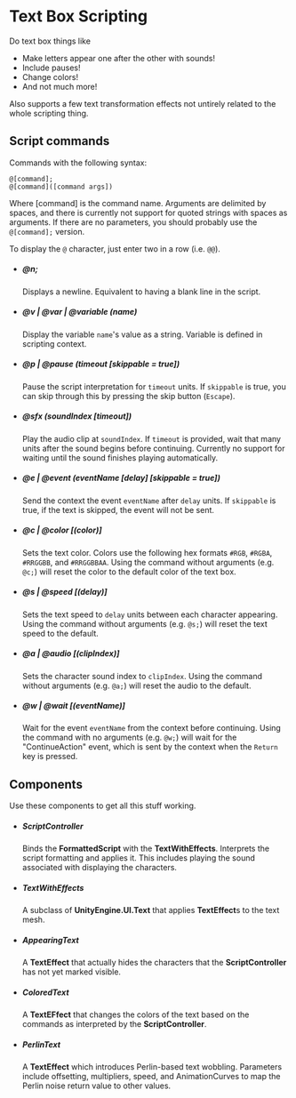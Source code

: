 # Text Box Scripting

Do text box things like

* Make letters appear one after the other with sounds!
* Include pauses!
* Change colors!
* And not much more!

Also supports a few text transformation effects not untirely related to the
whole scripting thing.

## Script commands
Commands with the following syntax:

    @[command];
    @[command]([command args])
    
Where [command] is the command name. Arguments are delimited by spaces, and there
is currently not support for quoted strings with spaces as arguments. If there are
no parameters, you should probably use the `@[command];` version.

To display the `@` character, just enter two in a row (i.e. `@@`).

* ##### @n;
  Displays a newline. Equivalent to having a blank line in the script.

* ##### @v | @var | @variable (name)
  Display the variable `name`'s value as a string. Variable is defined in scripting context.

* ##### @p | @pause (timeout [skippable = true])
  Pause the script interpretation for `timeout` units. If `skippable` is true, you can
  skip through this by pressing the skip button (`Escape`).

* ##### @sfx (soundIndex [timeout])
  Play the audio clip at `soundIndex`. If `timeout` is provided, wait that many units after
  the sound begins before continuing. Currently no support for waiting until the sound
  finishes playing automatically.

* ##### @e | @event (eventName [delay] [skippable = true])
  Send the context the event `eventName` after `delay` units. If `skippable` is true, if the
  text is skipped, the event will not be sent.

* ##### @c | @color [(color)]
  Sets the text color. Colors use the following hex formats `#RGB`, `#RGBA`, `#RRGGBB`, and
  `#RRGGBBAA`. Using the command without arguments (e.g. `@c;`) will reset the color to the
  default color of the text box.

* ##### @s | @speed [(delay)]
  Sets the text speed to `delay` units between each character appearing. Using the command
  without arguments (e.g. `@s;`) will reset the text speed to the default.

* ##### @a | @audio [(clipIndex)]
  Sets the character sound index to `clipIndex`. Using the command without arguments (e.g.
  `@a;`) will reset the audio to the default.

* ##### @w | @wait [(eventName)]
  Wait for the event `eventName` from the context before continuing. Using the command with
  no arguments (e.g. `@w;`) will wait for the "ContinueAction" event, which is sent by the
  context when the `Return` key is pressed.

## Components
Use these components to get all this stuff working.

* ##### ScriptController
  Binds the **FormattedScript** with the **TextWithEffects**. Interprets the script formatting
  and applies it. This includes playing the sound associated with displaying the characters.

* ##### TextWithEffects
  A subclass of **UnityEngine.UI.Text** that applies **TextEffect**s to the text mesh.

* ##### AppearingText
  A **TextEffect** that actually hides the characters that the **ScriptController** has not yet
  marked visible.

* ##### ColoredText
  A **TextEFfect** that changes the colors of the text based on the commands as interpreted
  by the **ScriptController**.
  
* ##### PerlinText
  A **TextEffect** which introduces Perlin-based text wobbling. Parameters include offsetting,
  multipliers, speed, and AnimationCurves to map the Perlin noise return value to other values.
